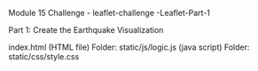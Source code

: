 Module 15 Challenge   -  leaflet-challenge -Leaflet-Part-1

Part 1: Create the Earthquake Visualization

index.html (HTML file)
Folder: static/js/logic.js (java script) 
Folder: static/css/style.css  



